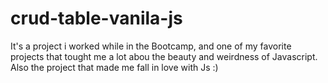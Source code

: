 # crud-table-vanila-js
It's a project i worked while in the Bootcamp, and one of my favorite projects that tought me a lot abou the beauty and weirdness of Javascript. Also the project that made me fall in love with Js :)
